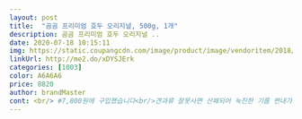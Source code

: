 ```yaml
---
layout: post 
title:  "곰곰 프리미엄 호두 오리지널, 500g, 1개" 
description: 곰곰 프리미엄 호두 오리지널 ..
date: 2020-07-18 10:15:11 
img: https://static.coupangcdn.com/image/product/image/vendoritem/2018/12/26/4235125589/33c07263-aabc-420a-a322-fef4e93d5d86.jpg 
linkUrl: http://me2.do/xDYSJErk 
categories: [1003] 
color: A6A6A6 
price: 8820 
author: brandMaster 
cont: <br/> #7,800원에 구입했습니다<br/>견과류 잘못사면 산패되어 눅진한 기름 쩐내가 나기 마련인데<br/>견과류가 오래되면 산패된 기름쩐내가 날수도 있는데 이건 그런게 없어서 좋아요.<br/><br/>곰곰 아몬드 주문해서 먹어보니 맛이나 품질이 괜찮아서 다 먹고 재구입 하면서 곰곰 호두도 같이 구입했습니다<br/>곰곰 호두 두 번째 재구매네요.<br/><br/>곰곰이 쿠팡의 자체 브랜드인듯한데 품질이 생각보다 괜찮네요.<br/><br/>국산 호두는 너무 비싸서 그래서 미국산 호두 중에 품질좋은 것으로 늘 주문하려고 하는데<br/>그냥 먹으면 약간 쌉싸름한 호두 맛 그대로네요<br/>기름쩐내도 안나고 한알씩 개별적으로 살펴보면 온전히 그 모양을 유지하고 있는게 많습니다.<br/><br/>다 먹고 나면 재구매 할 듯 합니다<br/>더 바삭한걸 원하신다면 후라이팬이 약간 바짝 볶아낸다는 생각으로 살짝 볶아내면 더 바삭해집니다.<br/><br/>물론 가격이 그리 저렴한 호두는 아니지만 그 값을 한다고 생각해요.<br/><br/>물론 견과류를 오래두고 먹는 건 좋지않다고해서 딱 이정도 양씩 구매해서 먹으면 딱 좋습니다.<br/><br/>반으로 나뉘어진 호두 4조각에 10g정도 되네요 아몬드도 15g정도 추가해서 담고 하루분 30g 내외로 담아서 접착 비닐포장지에 소분해서 냉동실에 보관했어요<br/>베이킹에도 자주 사용해요 초콜릿 칩 쿠키 만들 때 다져서 넣었는데 고소하고 맛있었어요 버터가 들어가지 않는 오일 쿠키 레시피인데도 호두, 아몬드, 통밀이 들어가서 버터의 풍미 없이도 구수하고 맛있었어요 쿠키, 케이크 등 베이킹에도 자주 사용하고 있습니다 오븐에서 한 번 더 구워지니 더 맛있네요<br/> 
---
```

 